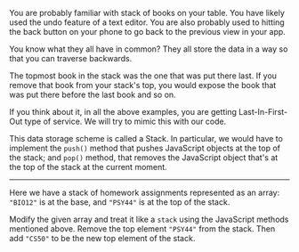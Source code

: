 You are probably familiar with stack of books on your table. You have likely used the undo feature of a text editor. You are also probably used to hitting the back button on your phone to go back to the previous view in your app.

You know what they all have in common? They all store the data in a way so that you can traverse backwards.

The topmost book in the stack was the one that was put there last. If you remove that book from your stack's top, you would expose the book that was put there before the last book and so on.

If you think about it, in all the above examples, you are getting Last-In-First-Out type of service. We will try to mimic this with our code.

This data storage scheme is called a Stack. In particular, we would have to implement the ```push()``` method that pushes JavaScript objects at the top of the stack; and ```pop()``` method, that removes the JavaScript object that's at the top of the stack at the current moment.

--------------------------------------------------------------------------------------------------------------------------------
Here we have a stack of homework assignments represented as an array: ```"BIO12"``` is at the base, and ```"PSY44"``` is at the top of the stack.

Modify the given array and treat it like a ```stack``` using the JavaScript methods mentioned above. Remove the top element ```"PSY44"``` from the stack. Then add ```"CS50"``` to be the new top element of the stack.